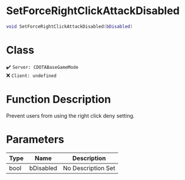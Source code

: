 # SetForceRightClickAttackDisabled
```lua
void SetForceRightClickAttackDisabled(bDisabled)
```
# Class
✔️ `Server: CDOTABaseGameMode`  
❌ `Client: undefined`  

# Function Description
Prevent users from using the right click deny setting.
# Parameters
Type|Name|Description
--|--|--
bool|bDisabled|No Description Set
